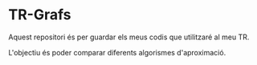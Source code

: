 # TR-Grafs
Aquest repositori és per guardar els meus codis que utilitzaré al meu TR. 

L'objectiu és poder comparar diferents algorismes d'aproximació.
